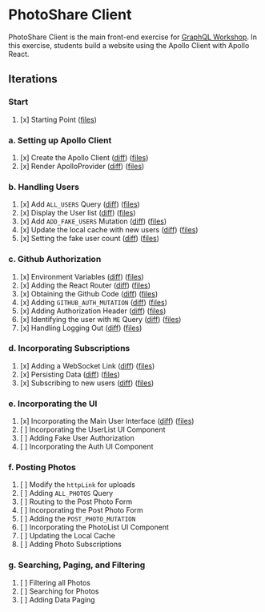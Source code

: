 PhotoShare Client
===============
PhotoShare Client is the main front-end  exercise for [GraphQL Workshop](https://www.graphqlworkshop.com). In this exercise, students build a website using the Apollo Client with Apollo React.

Iterations
---------------

### Start

1. [x] Starting Point ([files](https://github.com/graphqlworkshop/photo-share-client/tree/start))

### a. Setting up Apollo Client

1. [x] Create the Apollo Client ([diff](https://github.com/graphqlworkshop/photo-share-client/compare/start...step-a1)) ([files](https://github.com/graphqlworkshop/photo-share-client/tree/start))
2. [x] Render ApolloProvider ([diff](https://github.com/graphqlworkshop/photo-share-client/compare/step-a1...step-a2)) ([files](https://github.com/graphqlworkshop/photo-share-client/tree/step-a2))

### b. Handling Users

1. [x] Add `ALL_USERS` Query ([diff](https://github.com/graphqlworkshop/photo-share-client/compare/step-a2...step-b1)) ([files](https://github.com/graphqlworkshop/photo-share-client/tree/step-b1))
2. [x] Display the User list ([diff](https://github.com/graphqlworkshop/photo-share-client/compare/step-b1...step-b2)) ([files](https://github.com/graphqlworkshop/photo-share-client/tree/b2))
3. [x] Add `ADD_FAKE_USERS` Mutation ([diff](https://github.com/graphqlworkshop/photo-share-client/compare/step-b2...step-b3)) ([files](https://github.com/graphqlworkshop/photo-share-client/tree/step-b3))
4. [x] Update the local cache with new users ([diff](https://github.com/graphqlworkshop/photo-share-client/compare/step-b3...step-b4)) ([files](https://github.com/graphqlworkshop/photo-share-client/tree/step-b4))
5. [x] Setting the fake user count ([diff](https://github.com/graphqlworkshop/photo-share-client/compare/step-b4...step-b5)) ([files](https://github.com/graphqlworkshop/photo-share-client/tree/step-b5))

### c. Github Authorization

1. [x] Environment Variables ([diff](https://github.com/graphqlworkshop/photo-share-client/compare/step-b5...step-c1)) ([files](https://github.com/graphqlworkshop/photo-share-client/tree/step-c1))
2. [x] Adding the React Router ([diff](https://github.com/graphqlworkshop/photo-share-client/compare/step-c1...step-c2)) ([files](https://github.com/graphqlworkshop/photo-share-client/tree/step-c2))
3. [x] Obtaining the Github Code ([diff](https://github.com/graphqlworkshop/photo-share-client/compare/step-c2...step-c3)) ([files](https://github.com/graphqlworkshop/photo-share-client/tree/step-c3))
4. [x] Adding `GITHUB_AUTH_MUTATION` ([diff](https://github.com/graphqlworkshop/photo-share-client/compare/step-c3...step-c4)) ([files](https://github.com/graphqlworkshop/photo-share-client/tree/step-c4))
5. [x] Adding Authorization Header ([diff](https://github.com/graphqlworkshop/photo-share-client/compare/step-c4...step-c5)) ([files](https://github.com/graphqlworkshop/photo-share-client/tree/step-c5))
6. [x] Identifying the user with `ME` Query  ([diff](https://github.com/graphqlworkshop/photo-share-client/compare/step-c5...step-c6)) ([files](https://github.com/graphqlworkshop/photo-share-client/tree/step-c6))
7. [x] Handling Logging Out ([diff](https://github.com/graphqlworkshop/photo-share-client/compare/step-c6...step-c7)) ([files](https://github.com/graphqlworkshop/photo-share-client/tree/step-c7))

### d. Incorporating Subscriptions

1. [x] Adding a WebSocket Link ([diff](https://github.com/graphqlworkshop/photo-share-client/compare/step-c7...step-d1)) ([files](https://github.com/graphqlworkshop/photo-share-client/tree/d1))
2. [x] Persisting Data ([diff](https://github.com/graphqlworkshop/photo-share-client/compare/step-d1...step-d2)) ([files](https://github.com/graphqlworkshop/photo-share-client/tree/d2))
3. [x] Subscribing to new users ([diff](https://github.com/graphqlworkshop/photo-share-client/compare/step-d2...step-d3)) ([files](https://github.com/graphqlworkshop/photo-share-client/tree/d3))

### e. Incorporating the UI

1. [x] Incorporating the Main User Interface ([diff](https://github.com/graphqlworkshop/photo-share-client/compare/step-d3...step-e1)) ([files](https://github.com/graphqlworkshop/photo-share-client/tree/step-e1))
2. [ ] Incorporating the UserList UI Component
3. [ ] Adding Fake User Authorization
4. [ ] Incorporating the Auth UI Component

### f. Posting Photos

1. [ ] Modify the `httpLink` for uploads
2. [ ] Adding `ALL_PHOTOS` Query
3. [ ] Routing to the Post Photo Form
4. [ ] Incorporating the Post Photo Form
5. [ ] Adding the `POST_PHOTO_MUTATION`
6. [ ] Incorporating the PhotoList UI Component
7. [ ] Updating the Local Cache
9. [ ] Adding Photo Subscriptions

### g. Searching, Paging, and Filtering

1. [ ] Filtering all Photos
2. [ ] Searching for Photos
3. [ ] Adding Data Paging